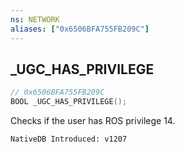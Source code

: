 ```yaml
---
ns: NETWORK
aliases: ["0x6506BFA755FB209C"]
---
```

## _UGC_HAS_PRIVILEGE

```c
// 0x6506BFA755FB209C
BOOL _UGC_HAS_PRIVILEGE();
```

Checks if the user has ROS privilege 14.

```
NativeDB Introduced: v1207
```

